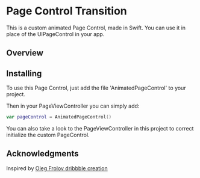 # Page Control Transition

This is a custom animated Page Control, made in Swift. You can use it in place of the UIPageControl in your app.

## Overview

<!--- <img src="Images/demo.gif" width="600" height="450"> -->


## Installing

To use this Page Control, just add the file 'AnimatedPageControl' to your project.

Then in your PageViewController you can simply add:

``` swift
var pageControl = AnimatedPageControl()
```

You can also take a look to the PageViewController in this project to correct initialize the custom PageControl.


## Acknowledgments

Inspired by [Oleg Frolov dribbble creation](https://dribbble.com/shots/5254763-Page-Indicator-Exploration)
